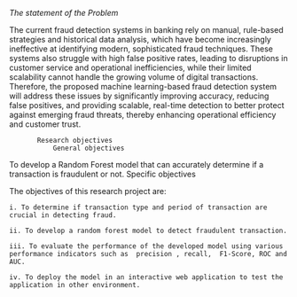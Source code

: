 *The statement of the Problem* 

The current fraud detection systems in banking rely on manual, rule-based strategies and historical data analysis, which have become increasingly ineffective at identifying modern, sophisticated fraud techniques. These systems also struggle with high false positive rates, leading to disruptions in customer service and operational inefficiencies, while their limited scalability cannot handle the growing volume of digital transactions. Therefore, the proposed machine learning-based fraud detection system will address these issues by significantly improving accuracy, reducing false positives, and providing scalable, real-time detection to better protect against emerging fraud threats, thereby enhancing operational efficiency and customer trust.

           Research objectives 
               General objectives 
To develop a Random Forest model that can accurately determine if a transaction is fraudulent or not. 
               Specific objectives 
               
The objectives of this research project are: 

    i. To determine if transaction type and period of transaction are crucial in detecting fraud.
    
    ii. To develop a random forest model to detect fraudulent transaction.
    
    iii. To evaluate the performance of the developed model using various performance indicators such as  precision , recall,  F1-Score, ROC and AUC.
    
    iv. To deploy the model in an interactive web application to test the application in other environment.
